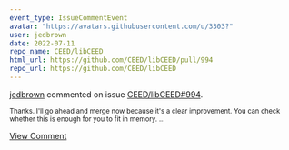 ```yaml
---
event_type: IssueCommentEvent
avatar: "https://avatars.githubusercontent.com/u/3303?"
user: jedbrown
date: 2022-07-11
repo_name: CEED/libCEED
html_url: https://github.com/CEED/libCEED/pull/994
repo_url: https://github.com/CEED/libCEED
---
```


<a href='https://github.com/jedbrown' target='_blank'>jedbrown</a> commented on issue <a href='https://github.com/CEED/libCEED/pull/994' target='_blank'>CEED/libCEED#994</a>.

<small>Thanks. I'll go ahead and merge now because it's a clear improvement. You can check whether this is enough for you to fit in memory....</small>

<a href='https://github.com/CEED/libCEED/pull/994' target='_blank'>View Comment</a>